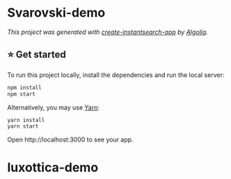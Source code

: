 # Svarovski-demo

_This project was generated with [create-instantsearch-app](https://github.com/algolia/create-instantsearch-app) by [Algolia](https://algolia.com)._

<h2 style="font-family='Helvetica'; font-size=15px; font-weight=bold; color=grey;">⭐️ Get started</h2>

To run this project locally, install the dependencies and run the local server:

```sh
npm install
npm start
```

Alternatively, you may use [Yarn](https://http://yarnpkg.com/):

```sh
yarn install
yarn start
```

Open http://localhost:3000 to see your app.
# luxottica-demo

